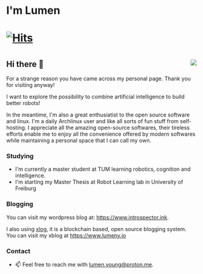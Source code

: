 # I'm Lumen 

# [![Hits](https://hits.seeyoufarm.com/api/count/incr/badge.svg?url=https%3A%2F%2Fgithub.com%2FLumenYoung&count_bg=%2379C83D&title_bg=%23555555&icon=&icon_color=%23E7E7E7&title=hits&edge_flat=false)](https://hits.seeyoufarm.com)

# <a href="https://github.com/anuraghazra/github-readme-stats">
#   <img align="right" src="https://github-readme-stats.vercel.app/api?username=LumenYoung&hide=prs&count_private=true&show_icons=true&theme=graywhite&rank_icon=github" />
# </a>

## Hi there 👋

For a strange reason you have came across my personal page. Thank you for visiting anyway!

I want to explore the possibility to combine artificial intelligence to build better robots! 

In the meantime, I'm also a great enthusiatist to the open source software and linux. I'm a daily Archlinux user and like all sorts of fun stuff from self-hosting. I appreciate all the amazing open-source softwares, their tireless efforts enable me to enjoy all the convenience offered by modern softwares while maintaining a personal space that I can call my own. 

### Studying

- I'm currently a master student at TUM learning robotics, cognition and intelligence.
- I'm starting my Master Thesis at Robot Learning lab in University of Freiburg

### Blogging

You can visit my wordpress blog at: https://www.introspector.ink.

I also using [xlog](https://xlog.app/), it is a blockchain based, open source blogging system. You can visit my xblog at https://www.lumeny.io

### Contact

- 📫 Feel free to reach me with lumen.young@proton.me.
<!--
**TangdizhiH/TangdizhiH** is a ✨ _special_ ✨ repository because its `README.md` (this file) appears on your GitHub profile.

Here are some ideas to get you started:

 I’m currently working on ...
 I’m currently learning ...
- 👯 I’m looking to collaborate on ...
- 🤔 I’m looking for help with ...
- 💬 Ask me about ...
- 📫 How to reach me: ...
- 😄 Pronouns: ...
- ⚡ Fun fact: ...
-->
